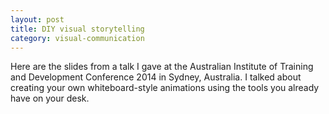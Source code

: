 ```yaml
---
layout: post
title: DIY visual storytelling
category: visual-communication
---
```


Here are the slides from a talk I gave at the Australian Institute of Training and Development Conference 2014 in Sydney, Australia. I talked about creating your own whiteboard-style animations using the tools you already have on your desk.

<script async class="speakerdeck-embed" data-id="aafe7bee1be54a9388a5aa035db69011" data-ratio="1.33333333333333" src="//speakerdeck.com/assets/embed.js"></script>
